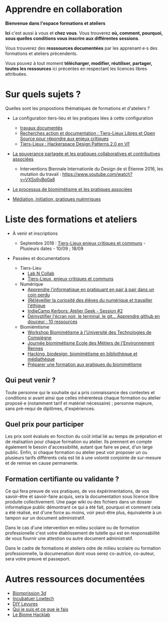 # Apprendre en collaboration

**Bienvenue dans l'espace formations et ateliers**

**Ici** c'est aussi à vous et **chez vous**. Vous trouverez **où, comment, pourquoi, sous quelles conditions vous inscrire aux différentes sessions**. 

Vous trouverez des **resssources documentées** par les apprenant⋅e⋅s des formations et ateliers précendents.

Vous pouvez à tout moment **télécharger, modifier, réutiliser, partager, toutes les ressources** ici précentes en respectant les licences libres attribuées.

# Sur quels sujets ?

Quelles sont les propostions thématiques de formations et d'ateliers ?

+ La configuration tiers-lieu et les pratiques lées à cette configuration
  + [travaux documentés](http://movilab.org/index.php?title=Utilisateur:XavCC)
  + [Recherches action et documentation : Tiers-Lieux Libres et Open Source pour répondre aux enjeux critiques](https://xavcc.github.io/recherches-tiers-lieux/)
  + [Tiers-Lieux : Hackerspace Design Patterns 2.0 en VF](https://xavcc.github.io/tilios-design/)

+ [La gouverance partagée et les pratiques collaboratives et contributives associées](https://xavcc.github.io/recherche-consensus)
  + Interventions Biennale Internationle du Design de st Étienne 2016, les mutation du travail : <https://www.youtube.com/watch?v=VXSs6vBp0a8>

+ [Le processus de biomimétisme et les pratiques associées](https://xavcc.github.io/tags/#biomim%C3%A9tisme)

+ [Médiation, initiation, pratiques nuémriques](https://xavcc.github.io/tags/#num%C3%A9rique)

# Liste des formations et ateliers

+ À venir et inscriptions
  + Septembre 2018 : [Tiers-Lieux,enjeux critiques et communs](/formations/wiki/tilios-communs.html) - Plusieurs dates - 10/09 ; 18/09


+ Passées et documentations
  + Tiers-Lieu
    + [Lab N Collab](http://walkingdev.fr/#walkingdev/labncollab)
    + [Tiers-Lieux, enjeux critiques et communs](https://xavcc.github.io/tilios-forum/)
  + Numérique
    + [Apprendre l'informatique en pratiquant en pair à pair dans un coin perdu](https://xavcc.github.io/geek-bretagne/)
    + [(Ré)éveiller la curiosité des élèves du numérique et travailler l'éthique](https://xavcc.github.io/rennes-design)
    + [IndieCamp Kerbors: Atelier Geek - Session #2](https://xavcc.github.io/kerbors_geek)
    + [Démystifier l'écran noir, le terminal, le git... Apprendre github en douceur : 10 ressources](https://xavcc.github.io/github/)
  + Biomiémtisme
    + [Workshop Biomimétisme à l'Université des Technologies de Compiègne](https://xavcc.github.io/biomimicry-utc/)
    + [Journée biomimétisme Ecole des Métiers de l'Environnement Rennes](https://xavcc.github.io/biomimicry-rennes)
    + [Hacking, biodesign, biomimétisme en bibliothèque et médiathèque](https://xavcc.github.io/bibliotheque/)
    + [Préparer une formation aux pratiques du biomimétisme](https://xavcc.github.io/biomimicry-method)

## Qui peut venir ?

Toute personne qui le souhaite qui a pris connaissance des contextes et conditions si avant ainsi que celles inhérentesà chaque formation ou atelier proposé⋅e (notamment tarif et matériel nécessaire) ; personne majeure, sans pré-requi de diplômes, d'expériences.

## Quel prix pour participer

Les prix sont évalués en fonction du coût intial lié au temps de prépration et de réalisation pour chaque formation ou atelier. Ils prennent en compte également le besoin d'accessibilité, autant que faire se peut, d'un large public. Enfin, si chaque formation ou atelier peut voir proposer un ou plusieurs tarifs différents cela est lié à une volonté conjointe de sur-mesure et de remise en cause permanente.

## Formation certifiante ou validante ?

Ce qui fera preuve de vos pratiques, de vos éxpérimentations, de vos savoir-être et savoir-faire acquis, sera la documentation sous licence libre produite collectivement. Une page wiki ou des fichiers dans un dossier informatique public démontrant ce qui a été fait, pourquoi et comment cela a été réalisé, est d'une force au moins, voir peut-être plus, équivalente à un tampon sur un document administratif.

Dans le cas d'une intervention en milieu scolaire ou de formation professionelle c'est votre établissement de tutelle qui est en responsabilité de vous fournir une attestion ou autre document administratif.

Dans le cadre de formations et ateliers odre de milieu scolaire ou formation professionnelle, la documenation dont vous serez co-autrice, co-auteur, sera votre preuve et passeport. 

# Autres ressources documentées

+ [Biomprission 3d](http://wiki.breizh-entropy.org/wiki/Bioimprimante_3d)
+ [Incubatuer Lowtech](http://wiki.breizh-entropy.org/wiki/Incubateur_lowtech)
+ [DIY Levures](http://wiki.breizh-entropy.org/wiki/Levures_DIY)
+ [Qui je suis et ce que je fais](https://xavcc.github.io/about)
+ [Le Biome Hacklab](https://lebiome.github.io/)

